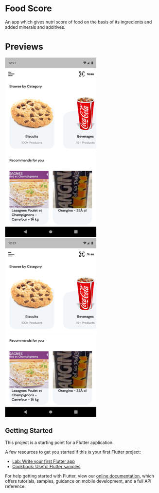 # Food Score

An app which gives nutri score of food on the basis of its ingredients and added minerals and additives.

# Previews
<img src="https://github.com/suyash-debug/Food-Score/blob/master/ss/Screenshot_1617735430.png" width="300" height="590"> <img src="https://github.com/suyash-debug/Food-Score/blob/master/ss/Screenshot_1617735430.png" width="300" height="590">
## Getting Started

This project is a starting point for a Flutter application.

A few resources to get you started if this is your first Flutter project:

- [Lab: Write your first Flutter app](https://flutter.dev/docs/get-started/codelab)
- [Cookbook: Useful Flutter samples](https://flutter.dev/docs/cookbook)

For help getting started with Flutter, view our
[online documentation](https://flutter.dev/docs), which offers tutorials,
samples, guidance on mobile development, and a full API reference.

